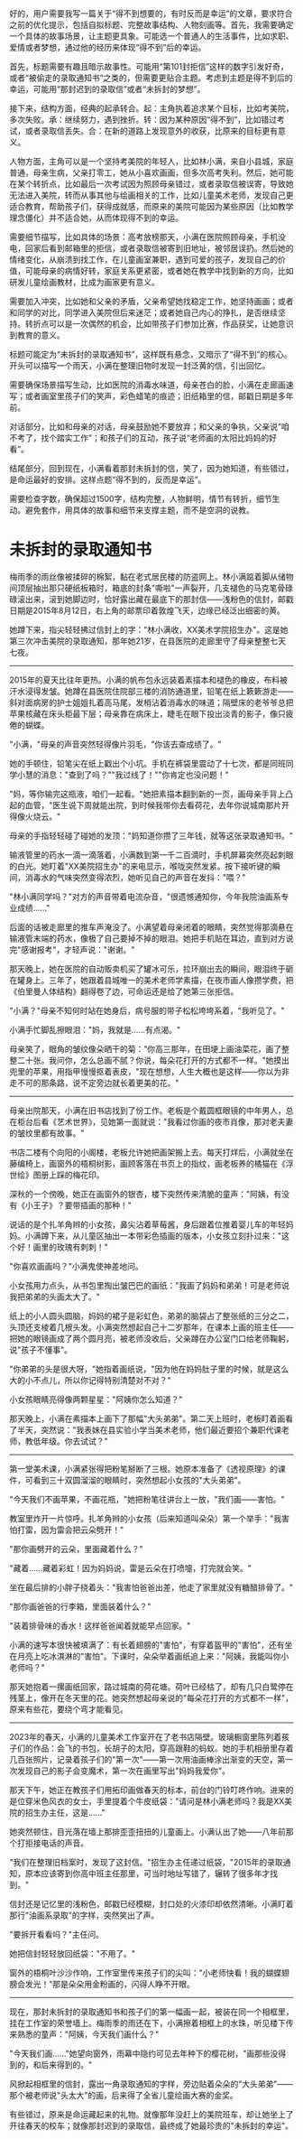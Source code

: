 <ReasoningChainRenderer>
好的，用户需要我写一篇关于“得不到想要的，有时反而是幸运”的文章，要求符合之前的优化提示，包括自拟标题、完整故事结构、人物刻画等。首先，我需要确定一个具体的故事场景，让主题更具象。可能选一个普通人的生活事件，比如求职、爱情或者梦想，通过他的经历来体现“得不到”后的幸运。

首先，标题需要有趣且暗示故事性。可能用“第101封拒信”这样的数字引发好奇，或者“被偷走的录取通知书”之类的，但需要更贴合主题。考虑到主题是得不到后的幸运，可能用“那封迟到的录取信”或者“未拆封的梦想”。

接下来，结构方面，经典的起承转合。起：主角执着追求某个目标，比如考美院，多次失败。承：继续努力，遇到挫折。转：因为某种原因“得不到”，比如错过考试，或者录取信丢失。合：在新的道路上发现意外的收获，比原来的目标更有意义。

人物方面，主角可以是一个坚持考美院的年轻人，比如林小满，来自小县城，家庭普通，母亲生病，父亲打零工，她从小喜欢画画，但多次高考失利。然后，她可能在某个转折点，比如最后一次考试因为照顾母亲错过，或者录取信被误寄，导致她无法进入美院，转而从事其他与绘画相关的工作，比如儿童美术老师，发现自己更适合教育，帮助孩子们，获得成就感，而原来的美院可能因为某些原因（比如教学理念僵化）并不适合她，从而体现得不到的幸运。

需要细节描写，比如具体的场景：高考放榜那天，小满在医院照顾母亲，手机没电，回家后看到邮箱里的拒信，或者录取信被寄到旧地址，被邻居误扔。然后她的情绪变化，从崩溃到找工作，在儿童画室兼职，遇到可爱的孩子，发现自己的价值，可能母亲的病情好转，家庭关系更紧密，或者她在教学中找到新的方向，比如研发儿童绘画教材，比成为画家更有意义。

需要加入冲突，比如她和父亲的矛盾，父亲希望她找稳定工作，她坚持画画；或者和同学的对比，同学进入美院但后来迷茫；或者她自己内心的挣扎，是否继续坚持。转折点可以是一次偶然的机会，比如带孩子们参加比赛，作品获奖，让她意识到教育的意义。

标题可能定为“未拆封的录取通知书”，这样既有悬念，又暗示了“得不到”的核心。开头可以描写一个雨天，小满在整理旧物时发现一封泛黄的信，引出回忆。

需要确保场景描写生动，比如医院的消毒水味道，母亲苍白的脸，小满在走廊画速写；或者画室里孩子们的笑声，彩色蜡笔的痕迹；旧纸箱里的信，邮戳日期是多年前。

对话部分，比如和母亲的对话，母亲鼓励她不要放弃；和父亲的争执，父亲说“咱不考了，找个踏实工作”；和孩子们的互动，孩子说“老师画的太阳比妈妈的好看”。

结尾部分，回到现在，小满看着那封未拆封的信，笑了，因为她知道，有些错过，是命运最好的安排。这样点题“得不到的，反而是幸运”。

需要检查字数，确保超过1500字，结构完整，人物鲜明，情节有转折，细节生动。避免套作，用具体的故事和细节来支撑主题，而不是空洞的说教。

</ReasoningChainRenderer>



# 未拆封的录取通知书

梅雨季的雨丝像被揉碎的棉絮，黏在老式居民楼的防盗网上。林小满踮着脚从储物间顶层抽出那只硬纸板箱时，箱底的封条"嘶啦"一声裂开，几支褪色的马克笔骨碌碌滚出来，滚到她脚边时，恰好露出藏在最底下的那封信——浅粉色的信封，邮戳日期是2015年8月12日，右上角的邮票印着敦煌飞天，边缘已经泛出细密的黄。

她蹲下来，指尖轻轻拂过信封上的字："林小满收，XX美术学院招生办"。这是她第三次冲击美院的录取通知，那年她21岁，在县医院的走廊里守了母亲整整七天七夜。

---

2015年的夏天比往年更热。小满的帆布包永远装着素描本和褪色的橡皮，布料被汗水浸得发皱。她蹲在县医院住院部三楼的消防通道里，铅笔在纸上簌簌游走——斜对面病房的护士姐姐扎着高马尾，发梢沾着消毒水的味道；隔壁床的老爷爷总把苹果核藏在床头柜最下层；母亲靠在病床上，睫毛在眼下投出淡青的影子，像只疲倦的蝴蝶。

"小满，"母亲的声音突然轻得像片羽毛，"你该去查成绩了。"

她的手顿住，铅笔尖在纸上戳出个小坑。手机在裤袋里震动了十七次，都是同班同学小慧的消息："查到了吗？""我过线了！""你肯定也没问题！"

"妈，等你输完这瓶液，咱们一起看。"她把素描本翻到新的一页，画母亲手背上凸起的血管，"医生说下周就能出院，到时候我带你去看荷花，去年你说城南那片开得像火烧云。"

母亲的手指轻轻碰了碰她的发顶："妈知道你攒了三年钱，就等这张录取通知书。"

输液管里的药水一滴一滴落着，小满数到第一千二百滴时，手机屏幕突然亮起刺眼的白光。她盯着"XX美院招生办"的来电显示，喉咙突然发紧。按下接听键的瞬间，消毒水的气味突然变得浓烈，她听见自己的声音在发抖："喂？"

"林小满同学吗？"对方的声音带着电流杂音，"很遗憾通知你，今年我院油画系专业成绩......"

后面的话被走廊里的推车声淹没了。小满望着母亲闭着的眼睛，突然觉得那滴悬在输液管末端的药水，像极了自己要掉不掉的眼泪。她把手机贴在耳边，直到对方说完"感谢报考"，才轻声说："谢谢。"

那天晚上，她在医院的自动贩卖机买了罐冰可乐，拉环崩出去的瞬间，眼泪终于砸在罐身上。三年了，她跟着县城唯一的美术老师学素描，在夜市画人像攒学费，把《伯里曼人体结构》翻得卷了边，可命运还是给了她第三张拒信。

"小满？"母亲不知何时站在她身后，病号服的带子松松垮垮系着，"我听见了。"

小满手忙脚乱擦眼泪："妈，我就是......有点渴。"

母亲笑了，眼角的皱纹像朵晒干的菊："你高三那年，在田埂上画油菜花，画了整整二十张。我问你，怎么总画不腻？你说，每朵花打开的方式都不一样。"她摸出兜里的苹果，用指甲慢慢抠着表皮，"现在想想，人生大概也是这样——你以为非走不可的那条路，说不定旁边就长着更美的花。"

---

母亲出院那天，小满在旧书店找到了份工作。老板是个戴圆框眼镜的中年男人，总在柜台后看《艺术世界》，见她第一面就说："我看过你画的夜市肖像，那对老夫妻的皱纹里都有故事。"

书店二楼有个向阳的小阁楼，老板允许她把画架搬上去。每天打烊后，小满就坐在藤编椅上，画窗外的梧桐树影，画顾客落在书页上的指纹，画老板养的橘猫在《浮世绘》图册上踩的梅花印。

深秋的一个傍晚，她正在画窗外的银杏，楼下突然传来清脆的童声："阿姨，有没有《小王子》？要带插画的那种！"

说话的是个扎羊角辫的小女孩，鼻尖沾着草莓酱，身后跟着位推着婴儿车的年轻妈妈。小满蹲下来，从儿童区抽出一本带彩色插画的版本，小女孩立刻扑过来："这个好！画里的玫瑰有刺刺！"

"你喜欢画画吗？"小满鬼使神差地问。

小女孩用力点头，从书包里掏出皱巴巴的画纸："我画了妈妈和弟弟！可是老师说我把弟弟的头画太大了。"

纸上的小人圆头圆脑，妈妈的裙子是彩虹色，弟弟的脑袋占了整张纸的三分之二，头顶还支棱着几根头发。小满突然想起自己十二岁那年，在课本上画的班主任——把她的眼镜画成了两个圆月亮，被老师没收后，父亲蹲在办公室门口给老师鞠躬，说"孩子不懂事"。

"你弟弟的头是很大呀，"她指着画纸说，"因为他在妈妈肚子里的时候，就是这么大的小不点儿，所以你记得特别清楚对不对？"

小女孩眼睛亮得像两颗星星："阿姨你怎么知道？"

那天晚上，小满在素描本上画下了那幅"大头弟弟"。第二天上班时，老板盯着画看了半天，突然说："我表妹在县实验小学当美术老师，他们最近要招个兼职代课老师，教低年级。你去试试？"

---

第一堂美术课，小满紧张得把粉笔掰断了三根。她原本准备了《透视原理》的课件，可看到三十双圆溜溜的眼睛时，突然想起小女孩的"大头弟弟"。

"今天我们不画苹果，不画花瓶，"她把粉笔往讲台上一放，"我们画——害怕。"

教室里炸开一片惊呼。扎羊角辫的小女孩（后来知道叫朵朵）第一个举手："我害怕打雷，因为雷会把云朵劈开！"

"那你画劈开的云朵，里面藏着什么？"

"藏着......藏着彩虹！因为妈妈说，雷是云朵在打喷嚏，打完就会笑。"

坐在最后排的小胖子挠着头："我害怕爸爸出差，他走了家里就没有糖醋排骨了。"

"那你画爸爸的行李箱，里面装着什么？"

"装着排骨味的香水！这样爸爸闻着就能早点回家。"

小满的速写本很快被填满了：有长着翅膀的"害怕"，有穿着盔甲的"害怕"，还有坐在月亮上吃冰淇淋的"害怕"。下课时，朵朵举着画纸追上来："阿姨，我能叫你小老师吗？"

那天她抱着一摞画纸回家，路过城南的荷花塘。荷叶已经枯了，却有几只白鹭停在残茎上，像开在冬天里的花。她突然想起母亲说的"每朵花打开的方式都不一样"，原来有些花，要绕个弯才能看见。

---

2023年的春天，小满的儿童美术工作室开在了老书店隔壁。玻璃橱窗里陈列着孩子们的作品：会飞的书包，长胡子的太阳，穿高跟鞋的蚂蚁。她的手机相册里存着几百张照片，记录着孩子们的"第一次"——第一次用油画棒涂出渐变的天空，第一次发现自己的影子会变魔术，第一次在画里写出"妈妈我爱你"。

那天下午，她正在教孩子们用拓印画做春天的标本，前台的门铃叮咚作响。进来的是位穿米色风衣的女士，手里提着个牛皮纸袋："请问是林小满老师吗？我是XX美院的招生办主任，这是......"

她突然顿住，目光落在墙上那排歪歪扭扭的儿童画上。小满认出了她——八年前那个打拒接电话的声音。

"我们在整理旧档案时，发现了这封信。"招生办主任递过纸袋，"2015年的录取通知，原本应该寄到你高中班主任那里，可当时地址写错了，辗转了很多年才找到。"

信封还是记忆里的浅粉色，邮戳已经模糊，封口处的火漆印却依然清晰。小满盯着那行"油画系录取"的字样，突然笑出了声。

"要拆开看看吗？"主任问。

她把信封轻轻放回纸袋："不用了。"

窗外的梧桐叶沙沙作响，工作室里传来孩子们的尖叫："小老师快看！我的蝴蝶翅膀会发光！"那是朵朵用金粉画的，闪得人睁不开眼。

---

现在，那封未拆封的录取通知书和孩子们的第一幅画一起，被装在同一个相框里，挂在工作室的荣誉墙上。梅雨季的雨还在下，小满擦着相框上的水珠，听见楼下传来熟悉的童声："阿姨，今天我们画什么？"

"今天我们画......"她望向窗外，雨幕中隐约可见去年种下的樱花树，"画那些没得到的，和后来得到的。"

风掀起相框里的信封，露出一角录取通知的字样，旁边贴着朵朵的"大头弟弟"——那个被老师说"头太大"的画，后来得了全省儿童绘画大赛的金奖。

有些错过，原来是命运藏起来的礼物。就像那年没赶上的美院班车，却让她坐上了开往春天的校车；就像那封迟到的录取信，最终成了她最珍贵的"未拆封的幸运"。